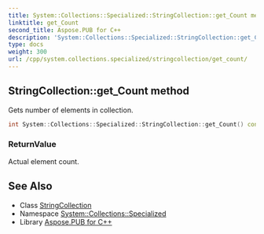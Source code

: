 ```yaml
---
title: System::Collections::Specialized::StringCollection::get_Count method
linktitle: get_Count
second_title: Aspose.PUB for C++
description: 'System::Collections::Specialized::StringCollection::get_Count method. Gets number of elements in collection in C++.'
type: docs
weight: 300
url: /cpp/system.collections.specialized/stringcollection/get_count/
---
```

## StringCollection::get_Count method


Gets number of elements in collection.

```cpp
int System::Collections::Specialized::StringCollection::get_Count() const
```


### ReturnValue

Actual element count.

## See Also

* Class [StringCollection](../)
* Namespace [System::Collections::Specialized](../../)
* Library [Aspose.PUB for C++](../../../)

